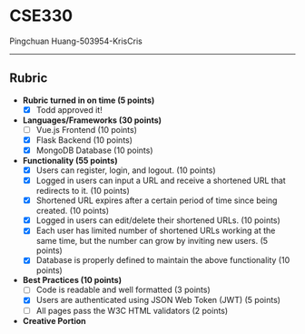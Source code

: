 # CSE330

Pingchuan Huang-503954-KrisCris

---

## Rubric

- **Rubric turned in on time (5 points)**
  - [x] Todd approved it!

- **Languages/Frameworks (30 points)**
  - [ ] Vue.js Frontend (10 points)
  - [x] Flask Backend (10 points)
  - [x] MongoDB Database (10 points)

- **Functionality (55 points)**
  - [x] Users can register, login, and logout. (10 points)
  - [x] Logged in users can input a URL and receive a shortened URL that redirects to it. (10 points)
  - [x] Shortened URL expires after a certain period of time since being created. (10 points)
  - [x] Logged in users can edit/delete their shortened URLs. (10 points)
  - [x] Each user has limited number of shortened URLs working at the same time, but the number can grow by inviting new users. (5 points)
  - [x] Database is properly defined to maintain the above functionality (10 points)

- **Best Practices (10 points)**
  - [ ] Code is readable and well formatted (3 points)
  - [x] Users are authenticated using JSON Web Token (JWT) (5 points)
  - [ ] All pages pass the W3C HTML validators (2 points)

- **Creative Portion**

